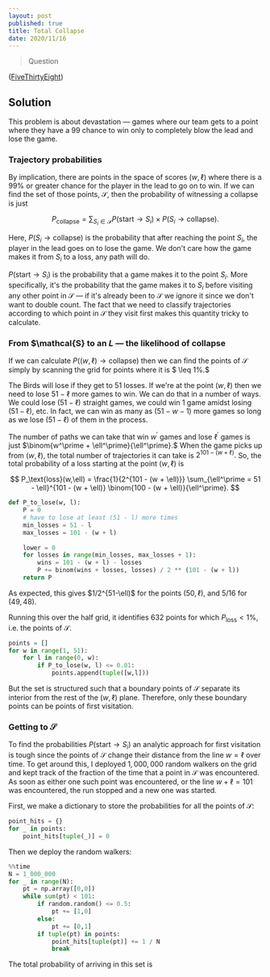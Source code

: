 ```yaml
---
layout: post
published: true
title: Total Collapse
date: 2020/11/16
---
```


>Question

<!--more-->

([FiveThirtyEight](URL))

## Solution

This problem is about devastation — games where our team gets to a point where they have a $99%$ chance to win only to completely blow the lead and lose the game. 

### Trajectory probabilities

By implication, there are points in the space of scores $(w,\ell)$ where there is a $99\%$ or greater chance for the player in the lead to go on to win. If we can find the set of those points, $\mathcal{S},$ then the probability of witnessing a collapse is just

$$P_\text{collapse} = \sum_{S_i\in\mathcal{S}} P(\text{start} \rightarrow S_i)\times P(S_i \rightarrow\text{collapse}).$$

Here, $P(S_i\rightarrow\text{collapse})$ is the probability that after reaching the point $S_i,$ the player in the lead goes on to lose the game. We don't care how the game makes it from $S_i$ to a loss, any path will do.

$P(\text{start}\rightarrow S_i)$ is the probability that a game makes it to the point $S_i.$ More specifically, it's the probability that the game makes it to $S_i$ before visiting any other point in $\mathcal{S}$ — if it's already been to $\mathcal{S}$ we ignore it since we don't want to double count. The fact that we need to classify trajectories according to which point in $\mathcal{S}$ they visit first makes this quantity tricky to calculate.

### From $\mathcal{S} to an $L$ — the likelihood of collapse

If we can calculate $P((w,\ell) \rightarrow\text{collapse})$ then we can find the points of $\mathcal{S}$ simply by scanning the grid for points where it is $ \leq 1\%.$

The Birds will lose if they get to $51$ losses. If we're at the point $(w, \ell)$ then we need to lose $51 - \ell$ more games to win. We can do that in a number of ways. We could lose $(51 - \ell)$ straight games, we could win $1$ game amidst losing $(51 - \ell)$, etc. In fact, we can win as many as $(51 - w - 1)$ more games so long as we lose $(51-\ell)$ of them in the process. 

The number of paths we can take that win $w^\prime$ games and lose $\ell^\prime$ games is just $\binom{w^\prime + \ell^\prime}{\ell^\prime}.$ When the game picks up from $(w, \ell),$ the total number of trajectories it can take is $2^{101 - (w + \ell)}.$ So, the total probability of a loss starting at the point $(w, \ell)$ is

$$ P_\text{loss}(w,\ell) = \frac{1}{2^{101 - (w + \ell)}} \sum_{\ell^\prime = 51 - \ell}^{101 - (w + \ell)} \binom{100 - (w + \ell)}{\ell^\prime}. $$

```python
def P_to_lose(w, l):
    P = 0
    # have to lose at least (51 - l) more times
    min_losses = 51 - l
    max_losses = 101 - (w + l)
    
    lower = 0
    for losses in range(min_losses, max_losses + 1):
        wins = 101 - (w + l) - losses
        P += binom(wins + losses, losses) / 2 ** (101 - (w + l)) 
    return P
```

As expected, this gives $1/2^{51-\ell)$ for the points $\left(50, \ell\right),$ and $5/16$ for $(49, 48).$

Running this over the half grid, it identifies $632$ points for which $P_\text{loss} < 1\%,$ i.e. the points of $\mathcal{S}.$ 

```python
points = [] 
for w in range(1, 51):
    for l in range(0, w):
        if P_to_lose(w, l) <= 0.01:
            points.append(tuple([w,l]))
```

But the set is structured such that a boundary points of $\mathcal{S}$ separate its interior from the rest of the $(w,\ell)$ plane. Therefore, only these boundary points can be points of first visitation. 

### Getting to $\mathcal{S}$

To find the probabilities $P(\text{start}\rightarrow S_i)$ an analytic approach for first visitation is tough since the points of $\mathcal{S}$ change their distance from the line $w=\ell$ over time. To get around this, I deployed $1,000,000$ random walkers on the grid and kept track of the fraction of the time that a point in $\mathcal{S}$ was encountered. As soon as either one such point was encountered, or the line $w + \ell = 101$ was encountered, the run stopped and a new one was started. 

First, we make a dictionary to store the probabilities for all the points of $\mathcal{S}:$

```python
point_hits = {}
for _ in points:
    point_hits[tuple(_)] = 0
```

Then we deploy the random walkers:


```python
%%time
N = 1_000_000
for _ in range(N):
    pt = np.array([0,0])
    while sum(pt) < 101:
        if random.random() <= 0.5:
            pt += [1,0]
        else:
            pt += [0,1]
        if tuple(pt) in points:
            point_hits[tuple(pt)] += 1 / N
            break
```

The total probability of arriving in this set is 

<br>
